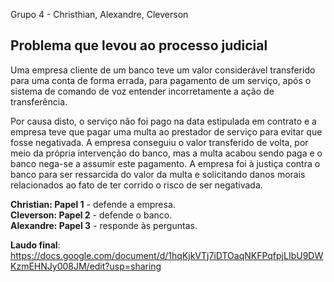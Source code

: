 Grupo 4 - Christhian, Alexandre, Cleverson

## Problema que levou ao processo judicial  

Uma empresa cliente de um banco teve um valor considerável transferido para uma conta de forma errada, para pagamento de um serviço, após o sistema de comando de voz entender incorretamente a ação de transferência.  

Por causa disto, o serviço não foi pago na data estipulada em contrato e a empresa teve que pagar uma multa ao prestador de serviço para evitar que fosse negativada. A empresa conseguiu o valor transferido de volta, por meio da própria intervenção do banco, mas a multa acabou sendo paga e o banco nega-se a assumir este pagamento. A empresa foi à justiça contra o banco para ser ressarcida do valor da multa e solicitando danos morais relacionados ao fato de ter corrido o risco de ser negativada.  

**Christian: Papel 1** - defende a empresa.  
**Cleverson: Papel 2** - defende o banco.  
**Alexandre: Papel 3** - responde às perguntas.  

**Laudo final**: https://docs.google.com/document/d/1hqKjkVTj7iDTOaqNKFPqfpjLIbU9DWKzmEHNJy008JM/edit?usp=sharing